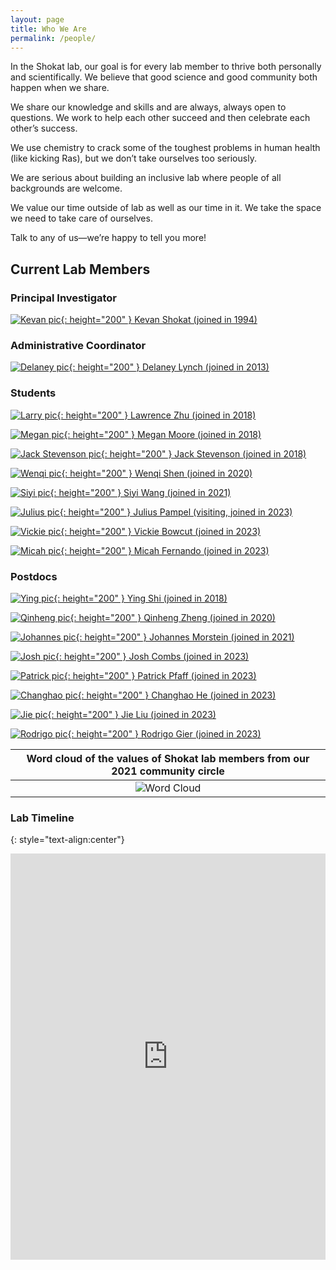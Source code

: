 ```yaml
---
layout: page
title: Who We Are
permalink: /people/
---
```

In the Shokat lab, our goal is for every lab member to thrive both personally and scientifically. We believe that good science and good community both happen when we share.

We share our knowledge and skills and are always, always open to questions. We work to help each other succeed and then celebrate each other’s success.

We use chemistry to crack some of the toughest problems in human health (like kicking Ras), but we don’t take ourselves too seriously.

We are serious about building an inclusive lab where people of all backgrounds are welcome.

We value our time outside of lab as well as our time in it. We take the space we need to take care of ourselves.

Talk to any of us—we’re happy to tell you more!

## Current Lab Members

### Principal Investigator


<a href="{{ site.baseurl }}/kevan"><span>![Kevan pic](../img/kevan.jpg){: height="200" } Kevan Shokat (joined in 1994)</span></a>

### Administrative Coordinator


<a href="{{ site.baseurl }}/delaney"><span>![Delaney pic](../img/delaney.jpg){: height="200" } Delaney Lynch (joined in 2013)</span></a>

### Students

<a href="{{ site.baseurl }}/zhu"><span>![Larry pic](../img/zhu.jpg){: height="200" } Lawrence Zhu (joined in 2018)</span></a>


<a href="{{ site.baseurl }}/moore"><span>![Megan pic](../img/moore.jpg){: height="200" } Megan Moore (joined in 2018)</span></a>


<a href="{{ site.baseurl }}/stevenson"><span>![Jack Stevenson pic](../img/stevenson.jpg){: height="200" } Jack Stevenson (joined in 2018)</span></a>


<a href="{{ site.baseurl }}/shen"><span>![Wenqi pic](../img/shen.jpg){: height="200" } Wenqi Shen (joined in 2020)</span></a>


<a href="{{ site.baseurl }}/wang"><span>![Siyi pic](../img/wang.jpg){: height="200" } Siyi Wang (joined in 2021)</span></a>

<a href="{{ site.baseurl }}/pampel"><span>![Julius pic](../img/pampel.jpg){: height="200" } Julius Pampel (visiting, joined in 2023)</span></a>

<a href="{{ site.baseurl }}/bowcut"><span>![Vickie pic](../img/bowcut.png){: height="200" } Vickie Bowcut (joined in 2023)</span></a>

<a href="{{ site.baseurl }}/fernando"><span>![Micah pic](../img/fernando.jpg){: height="200" } Micah Fernando (joined in 2023)</span></a>


### Postdocs


<a href="{{ site.baseurl }}/shi"><span>![Ying pic](../img/ying.jpg){: height="200" } Ying Shi (joined in 2018)</span></a>


<a href="{{ site.baseurl }}/zheng"><span>![Qinheng pic](../img/zheng.jpg){: height="200" } Qinheng Zheng (joined in 2020)</span></a>


<a href="{{ site.baseurl }}/morstein"><span>![Johannes pic](../img/morstein.png){: height="200" } Johannes Morstein (joined in 2021)</span></a>

<a href="{{ site.baseurl }}/combs"><span>![Josh pic](../img/combs.jpg){: height="200" } Josh Combs (joined in 2023)</span></a>

<a href="{{ site.baseurl }}/pfaff"><span>![Patrick pic](../img/pfaff.jpg){: height="200" } Patrick Pfaff (joined in 2023)</span></a>

<a href="{{ site.baseurl }}/changhao"><span>![Changhao pic](../img/changhao.jpg){: height="200" } Changhao He (joined in 2023)</span></a>

<a href="{{ site.baseurl }}/liu"><span>![Jie pic](../img/liu.jpg){: height="200" } Jie Liu (joined in 2023)</span></a>

<a href="{{ site.baseurl }}/gier"><span>![Rodrigo pic](../img/gier.jpg){: height="200" } Rodrigo Gier (joined in 2023)</span></a>


| Word cloud of the values of Shokat lab members from our 2021 community circle |
|:--:|
| ![Word Cloud](../img/wordcloud.png) |

### Lab Timeline
{: style="text-align:center"}
<iframe src='https://cdn.knightlab.com/libs/timeline3/latest/embed/index.html?source=1FY-5ZrMrgA3n_SwBqh9L24hU691sprYoL4Wl3SU5lZU&font=Default&lang=en&initial_zoom=2&height=650' width='100%' height='650' webkitallowfullscreen mozallowfullscreen allowfullscreen frameborder='0'></iframe>
